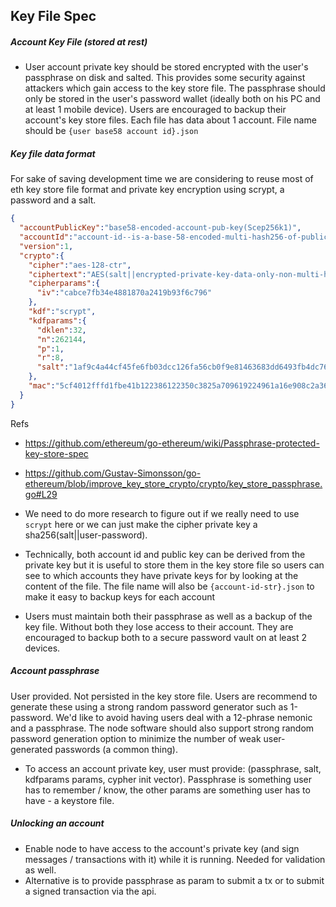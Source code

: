 ## Key File Spec

##### Account Key File (stored at rest)
- User account private key should be stored encrypted with the user's passphrase on disk and salted. This provides some security against attackers which gain access to the key store file. The passphrase should only be stored in the user's password wallet (ideally both on his PC and at least 1 mobile device). Users are encouraged to backup their account's key store files. Each file has data about 1 account. File name should be `{user base58 account id}.json`

##### Key file data format

For sake of saving development time we are considering to reuse most of eth key store file format and private key encryption using scrypt, a password and a salt.

```json
{
  "accountPublicKey":"base58-encoded-account-pub-key(Scep256k1)",
  "accountId":"account-id--is-a-base-58-encoded-multi-hash256-of-public-key-raw-binary-format",
  "version":1,
  "crypto":{
    "cipher":"aes-128-ctr",
    "ciphertext":"AES(salt||encrypted-private-key-data-only-non-multi-hash)",
    "cipherparams":{
      "iv":"cabce7fb34e4881870a2419b93f6c796"
    },
    "kdf":"scrypt",
    "kdfparams":{
      "dklen":32,
      "n":262144,
      "p":1,
      "r":8,
      "salt":"1af9c4a44cf45fe6fb03dcc126fa56cb0f9e81463683dd6493fb4dc76edddd51"
    },
    "mac":"5cf4012fffd1fbe41b122386122350c3825a709619224961a16e908c2a366aa6"
  }
}
```

Refs
- https://github.com/ethereum/go-ethereum/wiki/Passphrase-protected-key-store-spec
- https://github.com/Gustav-Simonsson/go-ethereum/blob/improve_key_store_crypto/crypto/key_store_passphrase.go#L29

- We need to do more research to figure out if we really need to use `scrypt` here or we can just make the cipher private key a sha256(salt||user-password).

- Technically, both account id and public key can be derived from the private key but it is useful to store them in the key store file so users can see to which accounts they have private keys for by looking at the content of the file. The file name will also be `{account-id-str}.json` to make it easy to backup keys for each account

- Users must maintain both their passphrase as well as a backup of the key file. Without both they lose access to their account. They are encouraged to backup both to a secure password vault on at least 2 devices.

##### Account passphrase
User provided. Not persisted in the key store file. Users are recommend to generate these using a strong random password generator such as 1-password. We'd like to avoid having users deal with a 12-phrase nemonic and a passphrase. The node software should also support strong random password generation option to minimize the number of weak user-generated passwords (a common thing).

- To access an account private key, user must provide: (passphrase, salt, kdfparams params, cypher init vector). Passphrase is something user has to remember / know, the other params are something user has to have - a keystore file.

##### Unlocking an account
- Enable node to have access to the account's private key (and sign messages / transactions with it) while it is running. Needed for validation as well.
- Alternative is to provide passphrase as param to submit a tx or to submit a signed transaction via the api.
